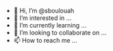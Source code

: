 - 👋 Hi, I’m @sboulouah
- 👀 I’m interested in ...
- 🌱 I’m currently learning ...
- 💞️ I’m looking to collaborate on ...
- 📫 How to reach me ...

<!---
sboulouah/sboulouah is a ✨ special ✨ repository because its `README.md` (this file) appears on your GitHub profile.
You can click the Preview link to take a look at your changes.
--->
